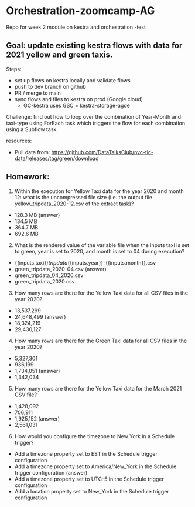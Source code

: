 # Orchestration-zoomcamp-AG
Repo for week 2 module on kestra and orchestration -test

## Goal: update existing kestra flows with data for 2021 yellow and green taxis.

Steps:
- set up flows on kestra locally and validate flows
- push to dev branch on github
- PR / merge to main
- sync flows and files to kestra on prod (Google cloud)
  - GC-kestra uses GSC = kestra-storage-agde

Challenge: find out how to loop over the combination of Year-Month and taxi-type using ForEach task which triggers the flow for each combination using a Subflow task.

resources: 
- Pull data from: https://github.com/DataTalksClub/nyc-tlc-data/releases/tag/green/download


## Homework:

1. Within the execution for Yellow Taxi data for the year 2020 and month 12: what is the uncompressed file size (i.e. the output file yellow_tripdata_2020-12.csv of the extract task)?
- 128.3 MB (answer)
- 134.5 MB
- 364.7 MB
- 692.6 MB

2. What is the rendered value of the variable file when the inputs taxi is set to green, year is set to 2020, and month is set to 04 during execution?
- {{inputs.taxi}}_tripdata_{{inputs.year}}-{{inputs.month}}.csv
- green_tripdata_2020-04.csv (answer)
- green_tripdata_04_2020.csv
- green_tripdata_2020.csv

3. How many rows are there for the Yellow Taxi data for all CSV files in the year 2020?
- 13,537.299
- 24,648,499 (answer)
- 18,324,219
- 29,430,127

4. How many rows are there for the Green Taxi data for all CSV files in the year 2020?
- 5,327,301
- 936,199
- 1,734,051 (answer)
- 1,342,034

5. How many rows are there for the Yellow Taxi data for the March 2021 CSV file?
- 1,428,092
- 706,911
- 1,925,152 (answer)
- 2,561,031

6. How would you configure the timezone to New York in a Schedule trigger?
- Add a timezone property set to EST in the Schedule trigger configuration
- Add a timezone property set to America/New_York in the Schedule trigger configuration (answer)
- Add a timezone property set to UTC-5 in the Schedule trigger configuration
- Add a location property set to New_York in the Schedule trigger configuration
